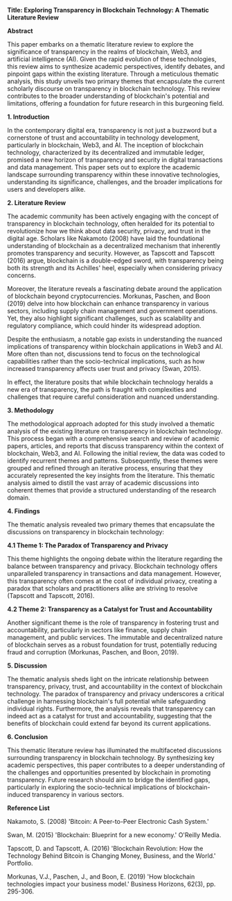 **Title: Exploring Transparency in Blockchain Technology: A Thematic Literature Review**

**Abstract**

This paper embarks on a thematic literature review to explore the significance of transparency in the realms of blockchain, Web3, and artificial intelligence (AI). Given the rapid evolution of these technologies, this review aims to synthesize academic perspectives, identify debates, and pinpoint gaps within the existing literature. Through a meticulous thematic analysis, this study unveils two primary themes that encapsulate the current scholarly discourse on transparency in blockchain technology. This review contributes to the broader understanding of blockchain's potential and limitations, offering a foundation for future research in this burgeoning field.

**1. Introduction**

In the contemporary digital era, transparency is not just a buzzword but a cornerstone of trust and accountability in technology development, particularly in blockchain, Web3, and AI. The inception of blockchain technology, characterized by its decentralized and immutable ledger, promised a new horizon of transparency and security in digital transactions and data management. This paper sets out to explore the academic landscape surrounding transparency within these innovative technologies, understanding its significance, challenges, and the broader implications for users and developers alike.

**2. Literature Review**

The academic community has been actively engaging with the concept of transparency in blockchain technology, often heralded for its potential to revolutionize how we think about data security, privacy, and trust in the digital age. Scholars like Nakamoto (2008) have laid the foundational understanding of blockchain as a decentralized mechanism that inherently promotes transparency and security. However, as Tapscott and Tapscott (2016) argue, blockchain is a double-edged sword, with transparency being both its strength and its Achilles' heel, especially when considering privacy concerns.

Moreover, the literature reveals a fascinating debate around the application of blockchain beyond cryptocurrencies. Morkunas, Paschen, and Boon (2019) delve into how blockchain can enhance transparency in various sectors, including supply chain management and government operations. Yet, they also highlight significant challenges, such as scalability and regulatory compliance, which could hinder its widespread adoption.

Despite the enthusiasm, a notable gap exists in understanding the nuanced implications of transparency within blockchain applications in Web3 and AI. More often than not, discussions tend to focus on the technological capabilities rather than the socio-technical implications, such as how increased transparency affects user trust and privacy (Swan, 2015).

In effect, the literature posits that while blockchain technology heralds a new era of transparency, the path is fraught with complexities and challenges that require careful consideration and nuanced understanding.

**3. Methodology**

The methodological approach adopted for this study involved a thematic analysis of the existing literature on transparency in blockchain technology. This process began with a comprehensive search and review of academic papers, articles, and reports that discuss transparency within the context of blockchain, Web3, and AI. Following the initial review, the data was coded to identify recurrent themes and patterns. Subsequently, these themes were grouped and refined through an iterative process, ensuring that they accurately represented the key insights from the literature. This thematic analysis aimed to distill the vast array of academic discussions into coherent themes that provide a structured understanding of the research domain.

**4. Findings**

The thematic analysis revealed two primary themes that encapsulate the discussions on transparency in blockchain technology:

**4.1 Theme 1: The Paradox of Transparency and Privacy**

This theme highlights the ongoing debate within the literature regarding the balance between transparency and privacy. Blockchain technology offers unparalleled transparency in transactions and data management. However, this transparency often comes at the cost of individual privacy, creating a paradox that scholars and practitioners alike are striving to resolve (Tapscott and Tapscott, 2016).

**4.2 Theme 2: Transparency as a Catalyst for Trust and Accountability**

Another significant theme is the role of transparency in fostering trust and accountability, particularly in sectors like finance, supply chain management, and public services. The immutable and decentralized nature of blockchain serves as a robust foundation for trust, potentially reducing fraud and corruption (Morkunas, Paschen, and Boon, 2019).

**5. Discussion**

The thematic analysis sheds light on the intricate relationship between transparency, privacy, trust, and accountability in the context of blockchain technology. The paradox of transparency and privacy underscores a critical challenge in harnessing blockchain's full potential while safeguarding individual rights. Furthermore, the analysis reveals that transparency can indeed act as a catalyst for trust and accountability, suggesting that the benefits of blockchain could extend far beyond its current applications.

**6. Conclusion**

This thematic literature review has illuminated the multifaceted discussions surrounding transparency in blockchain technology. By synthesizing key academic perspectives, this paper contributes to a deeper understanding of the challenges and opportunities presented by blockchain in promoting transparency. Future research should aim to bridge the identified gaps, particularly in exploring the socio-technical implications of blockchain-induced transparency in various sectors.

**Reference List**

Nakamoto, S. (2008) 'Bitcoin: A Peer-to-Peer Electronic Cash System.'

Swan, M. (2015) 'Blockchain: Blueprint for a new economy.' O'Reilly Media.

Tapscott, D. and Tapscott, A. (2016) 'Blockchain Revolution: How the Technology Behind Bitcoin is Changing Money, Business, and the World.' Portfolio.

Morkunas, V.J., Paschen, J., and Boon, E. (2019) 'How blockchain technologies impact your business model.' Business Horizons, 62(3), pp. 295-306.